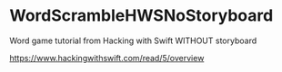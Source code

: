 # WordScrambleHWSNoStoryboard
Word game tutorial from Hacking with Swift WITHOUT storyboard

https://www.hackingwithswift.com/read/5/overview
